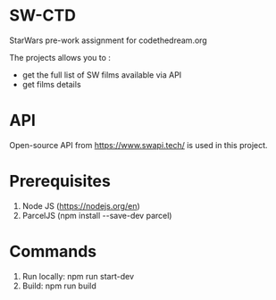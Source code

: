 # SW-CTD
StarWars pre-work assignment for codethedream.org

The projects allows you to :
- get the full list of SW films available via API
- get films details

# API
Open-source API from https://www.swapi.tech/ is used in this project.


# Prerequisites
1. Node JS (https://nodejs.org/en)
2. ParcelJS (npm install --save-dev parcel)


# Commands

1. Run locally: npm run start-dev   
2. Build: npm run build

#
